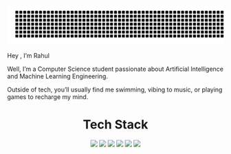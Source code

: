 ![gitartwork](gitartwork.svg)


Hey , I’m Rahul

Well, I’m a Computer Science student passionate about Artificial Intelligence and Machine Learning Engineering.

Outside of tech, you’ll usually find me swimming, vibing to music, or playing games to recharge my mind.


<div align="center">
  <h1>
    Tech Stack
  </h1>
</div>

<p align="center">

<!-- Languages -->
<img src="https://skillicons.dev/icons?i=python,java,cpp" />


<!-- Backend -->
<img src="https://skillicons.dev/icons?i=django,flask" />

<!-- Databases & ORMs -->
<img src="https://skillicons.dev/icons?i=postgres,mysql" />

<!-- AI / ML / Data -->
<img src="https://skillicons.dev/icons?i=anaconda,python,pytorch,tensorflow,sklearn,opencv,numpy,pandas,matplotlib,seaborn,fastapi,streamlit,docker,git,vscode,linux" />

<!-- DevOps / Infra -->
<img src="https://skillicons.dev/icons?i=docker,aws,azure,jenkin" />

<!-- Tools & Utilities -->
<img src="https://skillicons.dev/icons?i=git,linux,ubuntu" />

</p>

